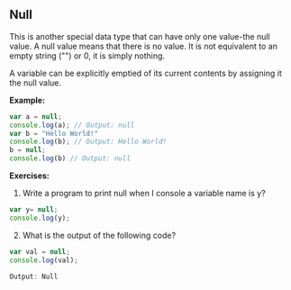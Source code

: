 ## Null

This is another special data type that can have only one value-the null value. A null value means that there is no value. It is not equivalent to an empty string ("") or 0, it is simply nothing.

A variable can be explicitly emptied of its current contents by assigning it the null value.

**Example:**

```js
var a = null;
console.log(a); // Output: null
var b = "Hello World!"
console.log(b); // Output: Hello World!
b = null;
console.log(b) // Output: null
```

**Exercises:**

1. Write a program to print null when I console a variable name is y?

```js
var y= null;
console.log(y);
```
2. What is the output of the following code?

```js
var val = null;
console.log(val);

Output: Null
```